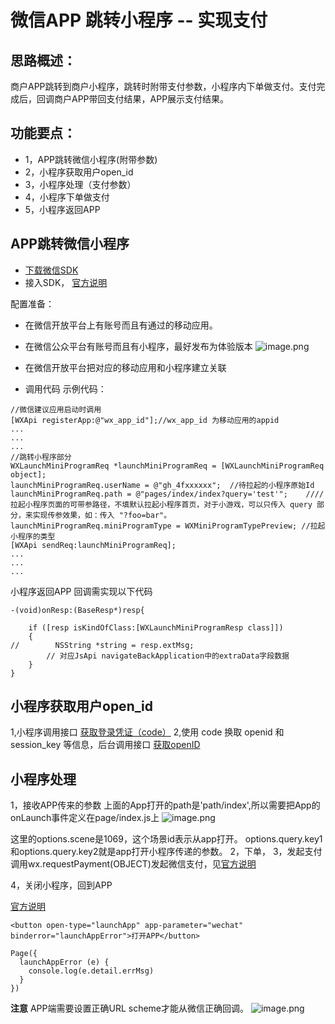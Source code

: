 # 微信APP 跳转小程序 -- 实现支付

## 思路概述：

商户APP跳转到商户小程序，跳转时附带支付参数，小程序内下单做支付。支付完成后，回调商户APP带回支付结果，APP展示支付结果。

## 功能要点：

* 1，APP跳转微信小程序(附带参数)
* 2，小程序获取用户open_id
* 3，小程序处理（支付参数）
* 4，小程序下单做支付
* 5，小程序返回APP

## APP跳转微信小程序
* [下载微信SDK](https://developers.weixin.qq.com/doc/oplatform/Downloads/iOS_Resource.html)
* 接入SDK，
[官方说明](https://developers.weixin.qq.com/doc/oplatform/Mobile_App/Launching_a_Mini_Program/iOS_Development_example.html)

配置准备：
* 在微信开放平台上有账号而且有通过的移动应用。
* 在微信公众平台有账号而且有小程序，最好发布为体验版本
![image.png](https://upload-images.jianshu.io/upload_images/2728934-0ffd1bb3a2f7a415.png?imageMogr2/auto-orient/strip%7CimageView2/2/w/1240)
* 在微信开放平台把对应的移动应用和小程序建立关联

* 调用代码
示例代码：
```
//微信建议应用启动时调用
[WXApi registerApp:@"wx_app_id"];//wx_app_id 为移动应用的appid
...
...
...
//跳转小程序部分
WXLaunchMiniProgramReq *launchMiniProgramReq = [WXLaunchMiniProgramReq object];
launchMiniProgramReq.userName = @"gh_4fxxxxxx";  //待拉起的小程序原始Id 
launchMiniProgramReq.path = @"pages/index/index?query='test'";    ////拉起小程序页面的可带参路径，不填默认拉起小程序首页，对于小游戏，可以只传入 query 部分，来实现传参效果，如：传入 "?foo=bar"。
launchMiniProgramReq.miniProgramType = WXMiniProgramTypePreview; //拉起小程序的类型
[WXApi sendReq:launchMiniProgramReq];
...
...
...

```
小程序返回APP 回调需实现以下代码
```
-(void)onResp:(BaseResp*)resp{
    
    if ([resp isKindOfClass:[WXLaunchMiniProgramResp class]])
    {
//        NSString *string = resp.extMsg;
        // 对应JsApi navigateBackApplication中的extraData字段数据
    }
}
```

## 小程序获取用户open_id

1,小程序调用接口 [获取登录凭证（code）]([https://developers.weixin.qq.com/miniprogram/dev/api/open-api/login/wx.login.html](https://developers.weixin.qq.com/miniprogram/dev/api/open-api/login/wx.login.html)
)
2,使用 code 换取 openid 和 session_key 等信息，后台调用接口 [获取openID](https://developers.weixin.qq.com/miniprogram/dev/api-backend/open-api/login/auth.code2Session.html)




## 小程序处理
1，接收APP传来的参数
上面的App打开的path是'path/index',所以需要把App的onLaunch事件定义在page/index.js上
![image.png](https://upload-images.jianshu.io/upload_images/2728934-f799a281d90ed1b6.png?imageMogr2/auto-orient/strip%7CimageView2/2/w/1240)

这里的options.scene是1069，这个场景id表示从app打开。
options.query.key1和options.query.key2就是app打开小程序传递的参数。
2，下单，
3，发起支付      
调用wx.requestPayment(OBJECT)发起微信支付，见[官方说明](https://pay.weixin.qq.com/wiki/doc/api/wxa/wxa_api.php?chapter=7_7&index=5)

4，关闭小程序，回到APP

[官方说明](https://developers.weixin.qq.com/miniprogram/dev/framework/open-ability/launchApp.html)

```
<button open-type="launchApp" app-parameter="wechat" binderror="launchAppError">打开APP</button>

```

```
Page({
  launchAppError (e) {
    console.log(e.detail.errMsg)
  }
})

```
**注意**
APP端需要设置正确URL scheme才能从微信正确回调。
![image.png](https://upload-images.jianshu.io/upload_images/2728934-7976ca9036c11f86.png?imageMogr2/auto-orient/strip%7CimageView2/2/w/1240)




